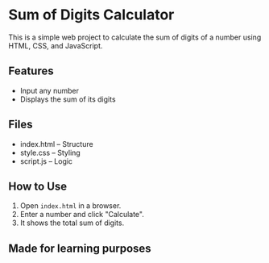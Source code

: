 # Sum of Digits Calculator

This is a simple web project to calculate the sum of digits of a number using HTML, CSS, and JavaScript.

## Features
- Input any number
- Displays the sum of its digits

## Files
- index.html – Structure
- style.css – Styling
- script.js – Logic

## How to Use
1. Open `index.html` in a browser.
2. Enter a number and click "Calculate".
3. It shows the total sum of digits.

## Made for learning purposes 
